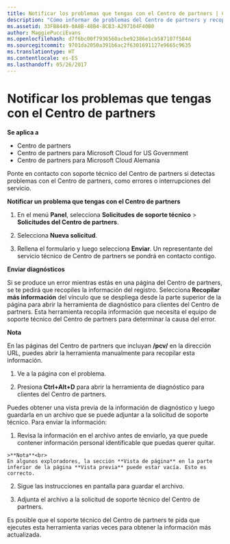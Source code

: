 ```yaml
---
title: Notificar los problemas que tengas con el Centro de partners | Centro de partners
description: "Cómo informar de problemas del Centro de partners y recopilar información de diagnóstico para nuestro equipo de soporte técnico."
ms.assetid: 33FB8449-0A8B-48B4-8CB3-A297104F40B0
author: MaggiePucciEvans
ms.openlocfilehash: d7f6bc00f7936560acbe92386e1cb587107f584d
ms.sourcegitcommit: 9701da2050a391b6ac2f6301691127e9665c9635
ms.translationtype: HT
ms.contentlocale: es-ES
ms.lasthandoff: 05/26/2017
---
```

# <a name="report-problems-with-partner-center"></a>Notificar los problemas que tengas con el Centro de partners

**Se aplica a**

-  Centro de partners
-  Centro de partners para Microsoft Cloud for US Government
-  Centro de partners para Microsoft Cloud Alemania

Ponte en contacto con soporte técnico del Centro de partners si detectas problemas con el Centro de partners, como errores o interrupciones del servicio.

**Notificar un problema que tengas con el Centro de partners**

1.  En el menú **Panel**, selecciona **Solicitudes de soporte técnico** &gt; **Solicitudes del Centro de partners**.

2.  Selecciona **Nueva solicitud**.

3.  Rellena el formulario y luego selecciona **Enviar**. Un representante del servicio técnico de Centro de partners se pondrá en contacto contigo.

**Enviar diagnósticos**

Si se produce un error mientras estás en una página del Centro de partners, se te pedirá que recopiles la información del registro. Selecciona **Recopilar más información** del vínculo que se despliega desde la parte superior de la página para abrir la herramienta de diagnóstico para clientes del Centro de partners. Esta herramienta recopila información que necesita el equipo de soporte técnico del Centro de partners para determinar la causa del error. 

**Nota**

En las páginas del Centro de partners que incluyan **/pcv/** en la dirección URL, puedes abrir la herramienta manualmente para recopilar esta información.

1.    Ve a la página con el problema.

2.    Presiona **Ctrl+Alt+D** para abrir la herramienta de diagnóstico para clientes del Centro de partners.

Puedes obtener una vista previa de la información de diagnóstico y luego guardarla en un archivo que se puede adjuntar a la solicitud de soporte técnico. Para enviar la información:

1.    Revisa la información en el archivo antes de enviarlo, ya que puede contener información personal identificable que puedas querer quitar. 

    >**Nota**<br>
    En algunos exploradores, la sección **Vista de página** en la parte inferior de la página **Vista previa** puede estar vacía. Esto es correcto.

2.    Sigue las instrucciones en pantalla para guardar el archivo.

3.    Adjunta el archivo a la solicitud de soporte técnico del Centro de partners.

Es posible que el soporte técnico del Centro de partners te pida que ejecutes esta herramienta varias veces para obtener la información más actualizada.

